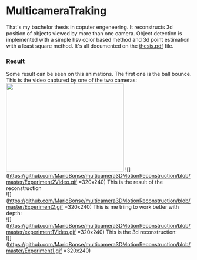 # MulticameraTraking
That's my bachelor thesis in coputer engeneering. It reconstructs 3d position of objects viewed by more than one camera. Object detection is implemented with a simple hsv color based method and 3d point estimation with a least square method.
It's all documented on the [thesis.pdf](https://github.com/MarioBonse/multicamera3DMotionReconstruction/blob/master/thesis.pdf) file.
### Result
Some result can be seen on this animations.
The first one is the ball bounce.
This is the video captured by one of the two cameras:<br/>
<img src="https://github.com/MarioBonse/multicamera3DMotionReconstruction/blob/master/Experiment2Video.gif" width="320" height="240" />
![](https://github.com/MarioBonse/multicamera3DMotionReconstruction/blob/master/Experiment2Video.gif =320x240)
This is the result of the reconstruction<br/>
![](https://github.com/MarioBonse/multicamera3DMotionReconstruction/blob/master/Experiment2.gif =320x240)
This is me triing to work better with depth:<br/>
![](https://github.com/MarioBonse/multicamera3DMotionReconstruction/blob/master/experiment1Video.gif =320x240)
This is the 3d reconstruction:<br/>
![](https://github.com/MarioBonse/multicamera3DMotionReconstruction/blob/master/Experiment1.gif =320x240)
